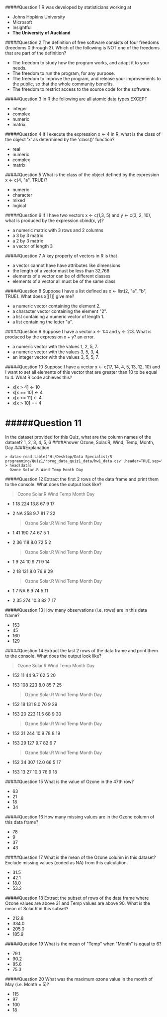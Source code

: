 #####Question 1
R was developed by statisticians working at

* Johns Hopkins University
* Microsoft
* Insightful
* **The University of Auckland**


#####Question 2
The definition of free software consists of four freedoms (freedoms 0 through 3). Which of the following is NOT one of the freedoms that are part of the definition?
* The freedom to study how the program works, and adapt it to your needs.
* The freedom to run the program, for any purpose.
* The freedom to improve the program, and release your improvements to the public, so that the whole community benefits.
* The freedom to restrict access to the source code for the software.

#####Question 3
In R the following are all atomic data types EXCEPT
* integer
* complex
* numeric
* matrix

#####Question 4
If I execute the expression x <- 4 in R, what is the class of the object 'x' as determined by the 'class()' function?
- real
- numeric
- complex
- matrix

#####Question 5
What is the class of the object defined by the expression x <- c(4, "a", TRUE)?
- numeric
- character
- mixed
- logical

#####Question 6
If I have two vectors x <- c(1,3, 5) and y <- c(3, 2, 10), what is produced by the expression cbind(x, y)?
- a numeric matrix with 3 rows and 2 columns
- a 3 by 3 matrix
- a 2 by 3 matrix
- a vector of length 3

#####Question 7
A key property of vectors in R is that
- a vector cannot have have attributes like dimensions
- the length of a vector must be less than 32,768
- elements of a vector can be of different classes
- elements of a vector all must be of the same class

#####Question 8
Suppose I have a list defined as x <- list(2, "a", "b", TRUE). What does x[[1]] give me?
- a numeric vector containing the element 2.
- a character vector containing the element "2".
- a list containing a numeric vector of length 1.
- a list containing the letter "a".

#####Question 9
Suppose I have a vector x <- 1:4 and y <- 2:3. What is produced by the expression x + y?
an error.
- a numeric vector with the values 1, 2, 5, 7.
- a numeric vector with the values 3, 5, 3, 4.
- an integer vector with the values 3, 5, 5, 7.

#####Question 10
Suppose I have a vector x <- c(17, 14, 4, 5, 13, 12, 10) and I want to set all elements of this vector that are greater than 10 to be equal to 4. What R code achieves this?
- x[x > 4] <- 10
- x[x == 10] <- 4
- x[x >= 11] <- 4
- x[x > 10] == 4

#####Question 11
======================
In the dataset provided for this Quiz, what are the column names of the dataset?
1, 2, 3, 4, 5, 6
####Answer
Ozone, Solar.R, Wind, Temp, Month, Day
####Explanation
```
> data<-read.table('H:/Desktop/Data Specialist/R programming/Quiz1/rprog_data_quiz1_data/hw1_data.csv',header=TRUE,sep=",")
> head(data)
  Ozone Solar.R Wind Temp Month Day
```

#####Question 12
Extract the first 2 rows of the data frame and print them to the console. What does the output look like?

  > Ozone Solar.R Wind Temp Month Day
- 1    18     224 13.8   67     9  17
- 2    NA     258  9.7   81     7  22

  > Ozone Solar.R Wind Temp Month Day
- 1    41     190  7.4   67     5   1
- 2    36     118  8.0   72     5   2

  > Ozone Solar.R Wind Temp Month Day
- 1     9      24 10.9   71     9  14
- 2    18     131  8.0   76     9  29

  > Ozone Solar.R Wind Temp Month Day
- 1     7      NA  6.9   74     5  11
- 2    35     274 10.3   82     7  17

#####Question 13
How many observations (i.e. rows) are in this data frame?
- 153
- 45
- 160
- 129

#####Question 14
Extract the last 2 rows of the data frame and print them to the console. What does the output look like?

  > Ozone Solar.R Wind Temp Month Day
- 152    11      44  9.7   62     5  20
- 153   108     223  8.0   85     7  25

  > Ozone Solar.R Wind Temp Month Day
- 152    18     131  8.0   76     9  29
- 153    20     223 11.5   68     9  30

  > Ozone Solar.R Wind Temp Month Day
- 152    31     244 10.9   78     8  19
- 153    29     127  9.7   82     6   7

  > Ozone Solar.R Wind Temp Month Day
- 152    34     307 12.0   66     5  17
- 153    13      27 10.3   76     9  18

#####Question 15
What is the value of Ozone in the 47th row?
- 63
- 21
- 18
- 34

#####Question 16
How many missing values are in the Ozone column of this data frame?
- 78
- 9
- 37
- 43

#####Question 17
What is the mean of the Ozone column in this dataset? Exclude missing values (coded as NA) from this calculation.
- 31.5
- 42.1
- 18.0
- 53.2

#####Question 18
Extract the subset of rows of the data frame where Ozone values are above 31 and Temp values are above 90. What is the mean of Solar.R in this subset?
- 212.8
- 334.0
- 205.0
- 185.9

#####Question 19
What is the mean of "Temp" when "Month" is equal to 6?
- 79.1
- 90.2
- 85.6
- 75.3

#####Question 20
What was the maximum ozone value in the month of May (i.e. Month = 5)?
- 115
- 97
- 100
- 18


